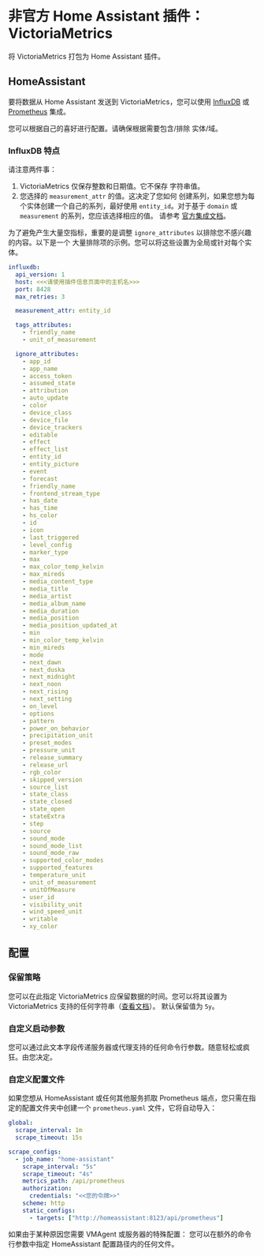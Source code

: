 # 非官方 Home Assistant 插件：VictoriaMetrics

将 VictoriaMetrics 打包为 Home Assistant 插件。

## HomeAssistant

要将数据从 Home Assistant 发送到 VictoriaMetrics，您可以使用
[InfluxDB][integration-influxdb] 或
[Prometheus][integration-prometheus]
集成。

您可以根据自己的喜好进行配置。请确保根据需要包含/排除
实体/域。

### InfluxDB 特点

请注意两件事：

1. VictoriaMetrics 仅保存整数和日期值。它不保存
   字符串值。
2. 您选择的 `measurement_attr` 的值。这决定了您如何
   创建系列，如果您想为每个实体创建一个自己的系列，最好使用 `entity_id`。对于基于 `domain` 或 `measurement` 的系列，您应该选择相应的值。
   请参考 [官方集成文档][integration-influxdb-measurement]。

为了避免产生大量空指标，重要的是调整
`ignore_attributes` 以排除您不感兴趣的内容。以下是一个
大量排除项的示例。您可以将这些设置为全局或针对每个实体。

```yaml
influxdb:
  api_version: 1
  host: <<<请使用插件信息页面中的主机名>>>
  port: 8428
  max_retries: 3

  measurement_attr: entity_id

  tags_attributes:
    - friendly_name
    - unit_of_measurement

  ignore_attributes:
    - app_id
    - app_name
    - access_token
    - assumed_state
    - attribution
    - auto_update
    - color
    - device_class
    - device_file
    - device_trackers
    - editable
    - effect
    - effect_list
    - entity_id
    - entity_picture
    - event
    - forecast
    - friendly_name
    - frontend_stream_type
    - has_date
    - has_time
    - hs_color
    - id
    - icon
    - last_triggered
    - level_config
    - marker_type
    - max
    - max_color_temp_kelvin
    - max_mireds
    - media_content_type
    - media_title
    - media_artist
    - media_album_name
    - media_duration
    - media_position
    - media_position_updated_at
    - min
    - min_color_temp_kelvin
    - min_mireds
    - mode
    - next_dawn
    - next_duska
    - next_midnight
    - next_noon
    - next_rising
    - next_setting
    - on_level
    - options
    - pattern
    - power_on_behavior
    - precipitation_unit
    - preset_modes
    - pressure_unit
    - release_summary
    - release_url
    - rgb_color
    - skipped_version
    - source_list
    - state_class
    - state_closed
    - state_open
    - stateExtra
    - step
    - source
    - sound_mode
    - sound_mode_list
    - sound_mode_raw
    - supported_color_modes
    - supported_features
    - temperature_unit
    - unit_of_measurement
    - unitOfMeasure
    - user_id
    - visibility_unit
    - wind_speed_unit
    - writable
    - xy_color
```

## 配置

### 保留策略

您可以在此指定 VictoriaMetrics 应保留数据的时间。您可以将其设置为 VictoriaMetrics 支持的任何字符串（[查看文档][documentation-metrics]）。
默认保留值为 `5y`。

### 自定义启动参数

您可以通过此文本字段传递服务器或代理支持的任何命令行参数。随意轻松或疯狂。由您决定。

### 自定义配置文件

如果您想从 HomeAssistant 或任何其他服务抓取 Prometheus 端点，您只需在指定的配置文件夹中创建一个 `prometheus.yaml` 文件，它将自动导入：

```yaml
global:
  scrape_interval: 1m
  scrape_timeout: 15s

scrape_configs:
  - job_name: "home-assistant"
    scrape_interval: "5s"
    scrape_timeout: "4s"
    metrics_path: /api/prometheus
    authorization:
      credentials: "<<您的令牌>>"
    scheme: http
    static_configs:
      - targets: ["http://homeassistant:8123/api/prometheus"]
```

如果由于某种原因您需要 VMAgent 或服务器的特殊配置：
您可以在额外的命令行参数中指定 HomeAssistant 配置路径内的任何文件。

[documentation-metrics]: https://github.com/VictoriaMetrics/VictoriaMetrics#retention
[integration-influxdb]: https://www.home-assistant.io/integrations/influxdb/
[integration-prometheus]: https://www.home-assistant.io/integrations/prometheus/
[integration-influxdb-measurement]: https://www.home-assistant.io/integrations/influxdb/#measurement_attr